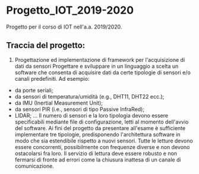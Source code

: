 # Progetto_IOT_2019-2020
Progetto per il corso di IOT nell'a.a. 2019/2020.
## Traccia del progetto:
1. Progettazione ed implementazione di framework per l'acquisizione di dati da sensori
Progettare e sviluppare in un linguaggio a scelta un software che consenta di acquisire dati da certe tipologie di sensori e/o canali predefiniti.
Ad esempio:
- da porte seriali;
- da sensori di temperatura/umidità (e.g., DHT11, DHT22 ecc.);
- da IMU (Inertial Measurement Unit);
- da sensori PIR (i.e., sensori di tipo Passive InfraRed);
- LIDAR;
...
Il numero di sensori e la loro tipologia devono essere specificabili mediante file di configurazione, letti al momento dell'avvio del software. Ai fini del progetto da presentare all'esame è sufficiente implementare tre tipologie, predisponendo l'architettura software in modo che sia estendibile rispetto a nuovi sensori.
Tutte le letture devono essere concorrenti, possibilmente con frequenze diverse e non devono ostacolarsi fra loro. Il servizio di lettura deve essere robusto e non fermarsi di fronte ad errori come la chiusura inattesa di un canale di comunicazione.
